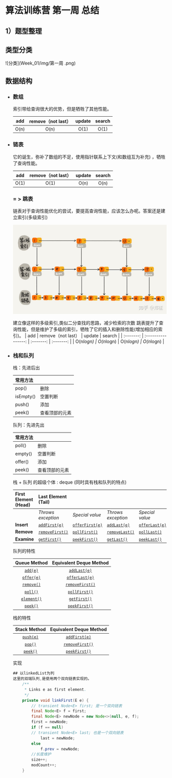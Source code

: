 # 算法训练营 第一周 总结

## 1）题型整理

## 类型分类

![分类](Week_01/img/第一周 .png)

## 数据结构

- ### 数组

  索引带给查询很大的优势，但是牺牲了其他性能。

  | add  | remove（not last） | update | search |
  | :--: | :----------------: | :----: | :----: |
  | O(n) |        O(n)        |  O(1)  |  O(1)  |

- ### 链表

  它的诞生，弥补了数组的不足，使用指针联系上下文(和数组互为补充) ，牺牲了查询性能。

  | add  | remove（not last） | update | search |
  | :--: | :----------------: | :----: | :----: |
  | O(1) |        O(1)        |  O(n)  |  O(n)  |

   ### = > 跳表

   链表对于查询性能优化的尝试，要提高查询性能，应该怎么办呢。答案还是建立索引(多级索引) 

   ![多级索引](Week_01/img/跳表.jpg)

    建立像这样的多级索引,类似二分查找的思路，减少检索的次数
    跳表提升了查询性能，但是维护了多级的索引，牺牲了它的插入和删除性能(增加相应的索引)。
  |    add    | remove（not last） |  update   |  search   |
  | :-------: | :----------------: | :-------: | :-------: |
  | O(n*logn) |     O(n*logn)      | O(n*logn) | O(n*logn) |



- ### 栈和队列

    栈：先进后出

    | 常用方法  |                |
    | --------- | -------------- |
    | pop()     | 删除           |
    | isEmpty() | 空置判断       |
    | push()    | 添加           |
    | peek()    | 查看顶部的元素 |

    队列：先进先出

    | 常用方法 |                |
    | -------- | -------------- |
    | poll()   | 删除           |
    | empty()  | 空置判断       |
    | offer()  | 添加           |
    | peek()   | 查看顶部的元素 |

     栈 + 队列 的超级个体 : deque (同时具有栈和队列的特点)

    | **First Element (Head)** | **Last Element (Tail)**                                      |                                                              |                                                              |                                                              |
    | ------------------------ | ------------------------------------------------------------ | ------------------------------------------------------------ | ------------------------------------------------------------ | ------------------------------------------------------------ |
    |                          | *Throws exception*                                           | *Special value*                                              | *Throws exception*                                           | *Special value*                                              |
    | **Insert**               | [`addFirst(e)`](https://docs.oracle.com/javase/8/docs/api/java/util/Deque.html#addFirst-E-) | [`offerFirst(e)`](https://docs.oracle.com/javase/8/docs/api/java/util/Deque.html#offerFirst-E-) | [`addLast(e)`](https://docs.oracle.com/javase/8/docs/api/java/util/Deque.html#addLast-E-) | [`offerLast(e)`](https://docs.oracle.com/javase/8/docs/api/java/util/Deque.html#offerLast-E-) |
    | **Remove**               | [`removeFirst()`](https://docs.oracle.com/javase/8/docs/api/java/util/Deque.html#removeFirst--) | [`pollFirst()`](https://docs.oracle.com/javase/8/docs/api/java/util/Deque.html#pollFirst--) | [`removeLast()`](https://docs.oracle.com/javase/8/docs/api/java/util/Deque.html#removeLast--) | [`pollLast()`](https://docs.oracle.com/javase/8/docs/api/java/util/Deque.html#pollLast--) |
    | **Examine**              | [`getFirst()`](https://docs.oracle.com/javase/8/docs/api/java/util/Deque.html#getFirst--) | [`peekFirst()`](https://docs.oracle.com/javase/8/docs/api/java/util/Deque.html#peekFirst--) | [`getLast()`](https://docs.oracle.com/javase/8/docs/api/java/util/Deque.html#getLast--) | [`peekLast()`](https://docs.oracle.com/javase/8/docs/api/java/util/Deque.html#peekLast--) |

    队列的特性

    |                       **Queue Method**                       |                 **Equivalent Deque Method**                  |
    | :----------------------------------------------------------: | :----------------------------------------------------------: |
    | [`add(e)`](https://docs.oracle.com/javase/8/docs/api/java/util/Queue.html#add-E-) | [`addLast(e)`](https://docs.oracle.com/javase/8/docs/api/java/util/Deque.html#addLast-E-) |
    | [`offer(e)`](https://docs.oracle.com/javase/8/docs/api/java/util/Queue.html#offer-E-) | [`offerLast(e)`](https://docs.oracle.com/javase/8/docs/api/java/util/Deque.html#offerLast-E-) |
    | [`remove()`](https://docs.oracle.com/javase/8/docs/api/java/util/Queue.html#remove--) | [`removeFirst()`](https://docs.oracle.com/javase/8/docs/api/java/util/Deque.html#removeFirst--) |
    | [`poll()`](https://docs.oracle.com/javase/8/docs/api/java/util/Queue.html#poll--) | [`pollFirst()`](https://docs.oracle.com/javase/8/docs/api/java/util/Deque.html#pollFirst--) |
    | [`element()`](https://docs.oracle.com/javase/8/docs/api/java/util/Queue.html#element--) | [`getFirst()`](https://docs.oracle.com/javase/8/docs/api/java/util/Deque.html#getFirst--) |
    | [`peek()`](https://docs.oracle.com/javase/8/docs/api/java/util/Queue.html#peek--) | [`peekFirst()`](https://docs.oracle.com/javase/8/docs/api/java/util/Deque.html#peek--) |

    栈的特性

    |                       **Stack Method**                       |                 **Equivalent Deque Method**                  |
    | :----------------------------------------------------------: | :----------------------------------------------------------: |
    | [`push(e)`](https://docs.oracle.com/javase/8/docs/api/java/util/Deque.html#push-E-) | [`addFirst(e)`](https://docs.oracle.com/javase/8/docs/api/java/util/Deque.html#addFirst-E-) |
    | [`pop()`](https://docs.oracle.com/javase/8/docs/api/java/util/Deque.html#pop--) | [`removeFirst()`](https://docs.oracle.com/javase/8/docs/api/java/util/Deque.html#removeFirst--) |
    | [`peek()`](https://docs.oracle.com/javase/8/docs/api/java/util/Deque.html#peek--) | [`peekFirst()`](https://docs.oracle.com/javase/8/docs/api/java/util/Deque.html#peekFirst--) |

    实现

    ```java
    ## 以linkedList为列
    这里的双端队列,是使用两个双向链表实现的。
        /**
         * Links e as first element.
         */
        private void linkFirst(E e) {
            // transient Node<E> first; 是一个双向链表
            final Node<E> f = first;
            final Node<E> newNode = new Node<>(null, e, f);
            first = newNode;
            if (f == null)
            // transient Node<E> last; 也是一个双向链表
                last = newNode;
            else
                f.prev = newNode;
            //长度维护    
            size++;
            modCount++;
        }

    ```



   